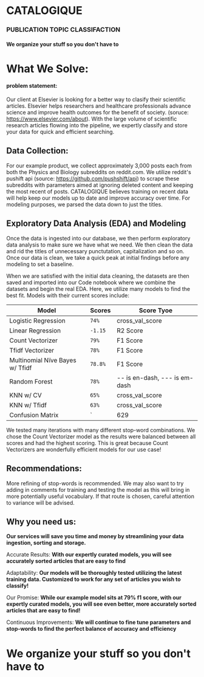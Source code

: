 # CATALOGIQUE
### PUBLICATION TOPIC CLASSIFACTION
#### We organize your stuff so you don't have to

# What We Solve:
#### problem statement:
Our client at Elsevier is looking for a better way to clasify their scientific articles. Elsevier helps researchers and healthcare professionals advance science and improve health outcomes for the benefit of society. (soruce: https://www.elsevier.com/about). With the large volume of scientific research articles flowing into the pipeline, we expertly classify and store your data for quick and efficient searching.


## Data Collection:
For our example product, we collect approximately 3,000 posts each from both the Physics and Biology subreddits on reddit.com. We utilize reddit's pushift api (source: https://github.com/pushshift/api) to scrape these subreddits with parameters aimed at ignoring deleted content and keeping the most recent of posts. CATALOGIQUE believes training on recent data will help keep our models up to date and improve accuracy over time. For modeling purposes, we parsed the data down to just the titles.

## Exploratory Data Analysis (EDA) and Modeling
Once the data is ingested into our database, we then perform exploratory data analysis to make sure we have what we need. We then clean the data and rid the titles of unnecessary punctutation, capitalization and so on. Once our data is clean, we take a quick peak at initial findings before any modeling to set a baseline. 

When we are satisfied with the initial data cleaning, the datasets are then saved and imported into our Code notebook where we combine the datasets and begin the real EDA. Here, we utilize many models to find the best fit. Models with their current scores include:

|Model                |Scores                         |Score Tyoe                        
|----------------|-------------------------------|-----------------------------|
|Logistic Regression|`74%`            |cross_val_score           |
|Linear Regression|`-1.15`            |R2 Score            |
|Count Vectorizer|`79%`|F1 Score|
|Tfidf Vectorizer|`78%`            |F1 Score           |
|Multinomial Nïve Bayes w/ Tfidf|`78.8%`            |F1 Score|
|Random Forest|`78%`|-- is en-dash, --- is em-dash|
|KNN w/ CV|`65%`            |cross_val_score|
|KNN w/ Tfidf|`63%`            |cross_val_score|
|Confusion Matrix|`|629|133| over |214|538|`|tp,fn over fp,tn |

We tested many iterations with many different stop-word combinations. We chose the Count Vectorizer model as the results were balanced between all scores and had the highest scoring. This is great because Count Vectorizers are wonderfully efficient models for our use case!

## Recommendations:

More refining of stop-words is recommended. We may also want to try adding in comments for training and testing the model as this will bring in more potentially useful vocabulary. If that route is chosen, careful attention to variance will be advised. 

## Why you need us:
**Our services will save you time and money by streamlining your data ingestion, sorting and storage.**

Accurate Results:
**With our expertly curated models, you will see accurately sorted articles that are easy to find**

Adaptability:
**Our models will be thoroughly tested utilizing the latest training data. Customized to work for any set of articles you wish to classify!**

Our Promise:
**While our example model sits at 79% f1 score, with our expertly curated models, you will see even better, more accurately sorted articles that are easy to find!**

Continuous Improvements:
**We will continue to fine tune parameters and stop-words to find the perfect balance of accuracy and efficiency**

# We organize your stuff so you don't have to